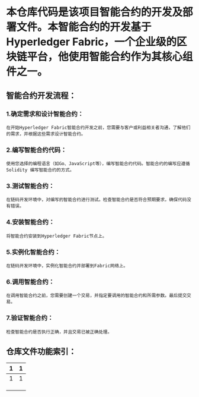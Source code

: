 # 本仓库代码是该项目智能合约的开发及部署文件。本智能合约的开发基于Hyperledger Fabric，一个企业级的区块链平台，他使用智能合约作为其核心组件之一。

## 智能合约开发流程：

### 1.确定需求和设计智能合约：
    在开始Hyperledger Fabric智能合约开发之前，您需要与客户或利益相关者沟通，了解他们的需求，并根据这些需求设计智能合约。

### 2.编写智能合约代码：
    使用您选择的编程语言（如Go、JavaScript等），编写智能合约代码。智能合约的编写应遵循Solidity 编写智能合约的方式。

### 3.测试智能合约：
    在链码开发环境中，对编写的智能合约进行测试。检查智能合约是否符合预期要求，确保代码没有错误。

### 4.安装智能合约：
    将智能合约安装到Hyperledger Fabric节点上。

### 5.实例化智能合约：
    在链码开发环境中，实例化智能合约并部署到Fabric网络上。

### 6.调用智能合约：
    在调用智能合约之前，您需要创建一个交易，并指定要调用的智能合约和所需参数。最后提交交易。

### 7.验证智能合约：
    检查智能合约是否执行正确，并且交易已被正确处理。

## 仓库文件功能索引：
| 1  | 1  |
|---|---|
|  1 |1   |
|   |   |
|   |   |
|   |   |

